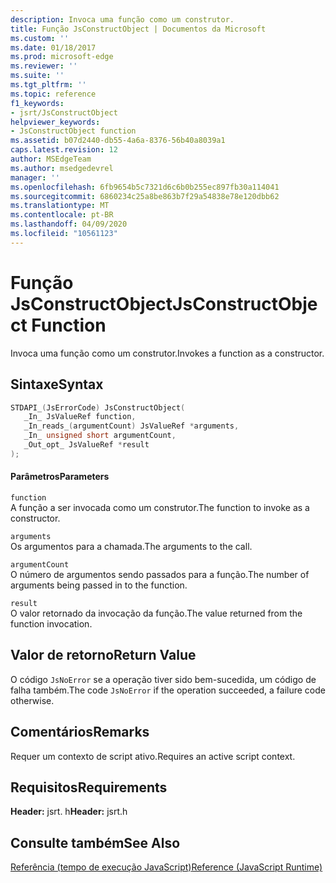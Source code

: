 ```yaml
---
description: Invoca uma função como um construtor.
title: Função JsConstructObject | Documentos da Microsoft
ms.custom: ''
ms.date: 01/18/2017
ms.prod: microsoft-edge
ms.reviewer: ''
ms.suite: ''
ms.tgt_pltfrm: ''
ms.topic: reference
f1_keywords:
- jsrt/JsConstructObject
helpviewer_keywords:
- JsConstructObject function
ms.assetid: b07d2440-db55-4a6a-8376-56b40a8039a1
caps.latest.revision: 12
author: MSEdgeTeam
ms.author: msedgedevrel
manager: ''
ms.openlocfilehash: 6fb9654b5c7321d6c6b0b255ec897fb30a114041
ms.sourcegitcommit: 6860234c25a8be863b7f29a54838e78e120dbb62
ms.translationtype: MT
ms.contentlocale: pt-BR
ms.lasthandoff: 04/09/2020
ms.locfileid: "10561123"
---
```

# <span data-ttu-id="844ba-103">Função JsConstructObject</span><span class="sxs-lookup"><span data-stu-id="844ba-103">JsConstructObject Function</span></span>
<span data-ttu-id="844ba-104">Invoca uma função como um construtor.</span><span class="sxs-lookup"><span data-stu-id="844ba-104">Invokes a function as a constructor.</span></span>  
  
## <span data-ttu-id="844ba-105">Sintaxe</span><span class="sxs-lookup"><span data-stu-id="844ba-105">Syntax</span></span>  
  
```cpp  
STDAPI_(JsErrorCode) JsConstructObject(  
   _In_ JsValueRef function,  
   _In_reads_(argumentCount) JsValueRef *arguments,  
   _In_ unsigned short argumentCount,  
   _Out_opt_ JsValueRef *result  
);  
```  
  
#### <span data-ttu-id="844ba-106">Parâmetros</span><span class="sxs-lookup"><span data-stu-id="844ba-106">Parameters</span></span>  
 `function`  
 <span data-ttu-id="844ba-107">A função a ser invocada como um construtor.</span><span class="sxs-lookup"><span data-stu-id="844ba-107">The function to invoke as a constructor.</span></span>  
  
 `arguments`  
 <span data-ttu-id="844ba-108">Os argumentos para a chamada.</span><span class="sxs-lookup"><span data-stu-id="844ba-108">The arguments to the call.</span></span>  
  
 `argumentCount`  
 <span data-ttu-id="844ba-109">O número de argumentos sendo passados para a função.</span><span class="sxs-lookup"><span data-stu-id="844ba-109">The number of arguments being passed in to the function.</span></span>  
  
 `result`  
 <span data-ttu-id="844ba-110">O valor retornado da invocação da função.</span><span class="sxs-lookup"><span data-stu-id="844ba-110">The value returned from the function invocation.</span></span>  
  
## <span data-ttu-id="844ba-111">Valor de retorno</span><span class="sxs-lookup"><span data-stu-id="844ba-111">Return Value</span></span>  
 <span data-ttu-id="844ba-112">O código `JsNoError` se a operação tiver sido bem-sucedida, um código de falha também.</span><span class="sxs-lookup"><span data-stu-id="844ba-112">The code `JsNoError` if the operation succeeded, a failure code otherwise.</span></span>  
  
## <span data-ttu-id="844ba-113">Comentários</span><span class="sxs-lookup"><span data-stu-id="844ba-113">Remarks</span></span>  
 <span data-ttu-id="844ba-114">Requer um contexto de script ativo.</span><span class="sxs-lookup"><span data-stu-id="844ba-114">Requires an active script context.</span></span>  
  
## <span data-ttu-id="844ba-115">Requisitos</span><span class="sxs-lookup"><span data-stu-id="844ba-115">Requirements</span></span>  
 <span data-ttu-id="844ba-116">**Header:** jsrt. h</span><span class="sxs-lookup"><span data-stu-id="844ba-116">**Header:** jsrt.h</span></span>  
  
## <span data-ttu-id="844ba-117">Consulte também</span><span class="sxs-lookup"><span data-stu-id="844ba-117">See Also</span></span>  
 [<span data-ttu-id="844ba-118">Referência (tempo de execução JavaScript)</span><span class="sxs-lookup"><span data-stu-id="844ba-118">Reference (JavaScript Runtime)</span></span>](../chakra-hosting/reference-javascript-runtime.md)